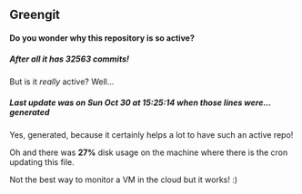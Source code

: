 ## Greengit

#### Do you wonder why this repository is so active?

##### After all it has 32563 commits!

But is it *really* active? Well...

##### Last update was on Sun Oct 30 at 15:25:14 when those lines were... generated

Yes, generated, because it certainly helps a lot to have such an active repo!

Oh and there was **27%** disk usage on the machine
where there is the cron updating this file.

Not the best way to monitor a VM in the cloud but it works! :)
